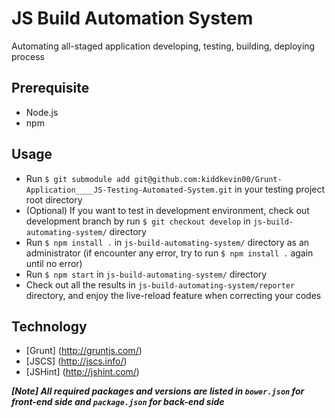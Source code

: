 # JS Build Automation System
Automating all-staged application developing, testing, building, deploying process

## Prerequisite
- Node.js
- npm

## Usage
- Run `$ git submodule add git@github.com:kiddkevin00/Grunt-Application____JS-Testing-Automated-System.git` in your testing project root directory
- (Optional) If you want to test in development environment, check out development branch by run `$ git checkout develop` in `js-build-automating-system/` directory
- Run `$ npm install .` in `js-build-automating-system/` directory as an administrator (if encounter any error, try to run `$ npm install .` again until no error)
- Run `$ npm start` in `js-build-automating-system/` directory
- Check out all the results in `js-build-automating-system/reporter` directory, and enjoy the live-reload feature when correcting your codes

## Technology

* [Grunt] (http://gruntjs.com/)
* [JSCS] (http://jscs.info/)
* [JSHint] (http://jshint.com/)

***[Note] All required packages and versions are listed in `bower.json` for front-end side and `package.json` for back-end side***
